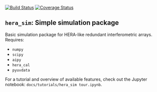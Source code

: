 [![Build Status](https://travis-ci.org/HERA-Team/hera_sim.svg?branch=master)](https://travis-ci.org/HERA-Team/hera_sim)
[![Coverage Status](https://coveralls.io/repos/github/HERA-Team/hera_sim/badge.svg?branch=master)](https://coveralls.io/github/HERA-Team/hera_sim?branch=master)

`hera_sim`: Simple simulation package
-------------------------------------

Basic simulation package for HERA-like redundant interferometric 
arrays. Requires:
 * `numpy`
 * `scipy`
 * `aipy`
 * `hera_cal`
 * `pyuvdata`

For a tutorial and overview of available features, check out the 
Jupyter notebook: `docs/tutorials/hera_sim tour.ipynb`.
